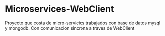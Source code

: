 # Microservices-WebClient
Proyecto que costa de micro-servicios trabajados con base de datos mysql y mongodb.
Con comunicacion sincrona a traves de WebClient
